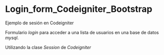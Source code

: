 # Login_form_Codeigniter_Bootstrap
Ejemplo de sesión en Codeigniter

Formulario _login_ para acceder a una lista de usuarios en una base de datos _mysql_.

Utilizando la clase _Session_ de _Codeigniter_
